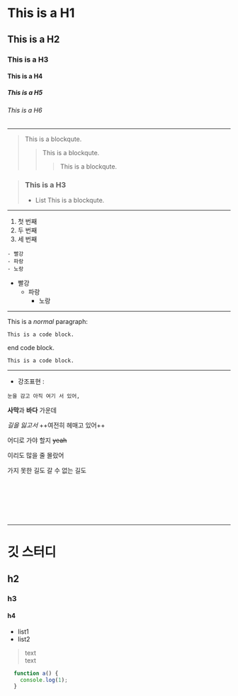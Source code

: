 # This is a H1
## This is a H2
### This is a H3
#### This is a H4
##### This is a H5
###### This is a H6
***
> This is a blockqute.
>> This is a blockqute.
>>> This is a blockqute.


> ### This is a H3
> - List
>  This is a blockqute.
***
1. 첫 번째
2. 두 번째
3. 세 번째
```
- 빨강
- 파랑
- 노랑
```
* 빨강
  * 파랑
    * 노랑
    
***
This is a *normal* paragraph:

    This is a code block.
end code block.

```
This is a code block.
```
***
- 강조표현 :

`눈을 감고 아직 여기 서 있어,`

**사막**과 __바다__ 가운데 

*길을* _잃고서_ ++여전히 헤매고 있어++ 

어디로 가야 할지 ~~yeah~~

이리도 많을 줄 몰랐어

가지 못한 길도 갈 수 없는 길도




<br/>
<br/>
<br/>
<br/>
<br/>

***

# 깃 스터디
## h2
### h3
#### h4
* list1
* list2
> text <br/>
text


```js
  function a() {
    console.log(1);
  }
 ```
  

